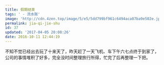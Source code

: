 ```yaml
---
title: 假期结束
tags: ' - 流水账'
image: 'http://cdn.4zen.top/image/5/e5/5dd799bf961c6494aca07ba9e502e.jpg'
permalink: jia-qi-jie-shu
id: 37
updated: '2017-04-05 20:08:26'
date: 2016-10-11 12:44:19
---
```


不知不觉已经出去玩了十来天了，昨天赶了一天飞机、车下午六七点终于到家了，公司的事情堆积了好多，完全没时间整理旅行所得，忙完了后再整理一下把。